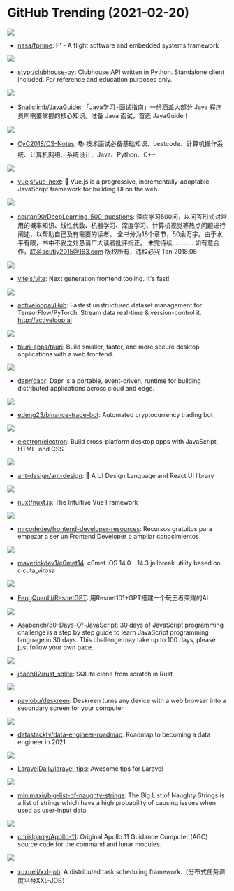 # GitHub Trending (2021-02-20)

![](https://img.shields.io/badge/C%2B%2B-New%202-green?style=flat-square&logo=appveyor)
- [nasa/fprime](https://github.com/nasa/fprime): F' - A flight software and embedded systems framework

![](https://img.shields.io/badge/Python-New%20192-green?style=flat-square&logo=appveyor)
- [stypr/clubhouse-py](https://github.com/stypr/clubhouse-py): Clubhouse API written in Python. Standalone client included. For reference and education purposes only.

![](https://img.shields.io/badge/Java-New%20124-green?style=flat-square&logo=appveyor)
- [Snailclimb/JavaGuide](https://github.com/Snailclimb/JavaGuide): 「Java学习+面试指南」一份涵盖大部分 Java 程序员所需要掌握的核心知识。准备 Java 面试，首选 JavaGuide！

![](https://img.shields.io/badge/Java-New%20188-green?style=flat-square&logo=appveyor)
- [CyC2018/CS-Notes](https://github.com/CyC2018/CS-Notes): 📚 技术面试必备基础知识、Leetcode、计算机操作系统、计算机网络、系统设计、Java、Python、C++

![](https://img.shields.io/badge/TypeScript-New%2030-green?style=flat-square&logo=appveyor)
- [vuejs/vue-next](https://github.com/vuejs/vue-next): 🖖 Vue.js is a progressive, incrementally-adoptable JavaScript framework for building UI on the web.

![](https://img.shields.io/badge/JavaScript-New%20108-green?style=flat-square&logo=appveyor)
- [scutan90/DeepLearning-500-questions](https://github.com/scutan90/DeepLearning-500-questions): 深度学习500问，以问答形式对常用的概率知识、线性代数、机器学习、深度学习、计算机视觉等热点问题进行阐述，以帮助自己及有需要的读者。 全书分为18个章节，50余万字。由于水平有限，书中不妥之处恳请广大读者批评指正。 未完待续............ 如有意合作，联系scutjy2015@163.com 版权所有，违权必究 Tan 2018.06

![](https://img.shields.io/badge/TypeScript-New%20339-green?style=flat-square&logo=appveyor)
- [vitejs/vite](https://github.com/vitejs/vite): Next generation frontend tooling. It's fast!

![](https://img.shields.io/badge/Python-New%20276-green?style=flat-square&logo=appveyor)
- [activeloopai/Hub](https://github.com/activeloopai/Hub): Fastest unstructured dataset management for TensorFlow/PyTorch. Stream data real-time & version-control it. http://activeloop.ai

![](https://img.shields.io/badge/Rust-New%20749-green?style=flat-square&logo=appveyor)
- [tauri-apps/tauri](https://github.com/tauri-apps/tauri): Build smaller, faster, and more secure desktop applications with a web frontend.

![](https://img.shields.io/badge/Go-New%20503-green?style=flat-square&logo=appveyor)
- [dapr/dapr](https://github.com/dapr/dapr): Dapr is a portable, event-driven, runtime for building distributed applications across cloud and edge.

![](https://img.shields.io/badge/Python-New%20278-green?style=flat-square&logo=appveyor)
- [edeng23/binance-trade-bot](https://github.com/edeng23/binance-trade-bot): Automated cryptocurrency trading bot

![](https://img.shields.io/badge/C%2B%2B-New%2032-green?style=flat-square&logo=appveyor)
- [electron/electron](https://github.com/electron/electron): Build cross-platform desktop apps with JavaScript, HTML, and CSS

![](https://img.shields.io/badge/TypeScript-New%20691-green?style=flat-square&logo=appveyor)
- [ant-design/ant-design](https://github.com/ant-design/ant-design): 🌈 A UI Design Language and React UI library

![](https://img.shields.io/badge/JavaScript-New%2029-green?style=flat-square&logo=appveyor)
- [nuxt/nuxt.js](https://github.com/nuxt/nuxt.js): The Intuitive Vue Framework

![](https://img.shields.io/badge/none-New%20230-green?style=flat-square&logo=appveyor)
- [mrcodedev/frontend-developer-resources](https://github.com/mrcodedev/frontend-developer-resources): Recursos gratuitos para empezar a ser un Frontend Developer o ampliar conocimientos

![](https://img.shields.io/badge/C-New%2044-green?style=flat-square&logo=appveyor)
- [maverickdev1/c0met14](https://github.com/maverickdev1/c0met14): c0met iOS 14.0 - 14.3 jailbreak utility based on cicuta_virosa

![](https://img.shields.io/badge/Python-New%2037-green?style=flat-square&logo=appveyor)
- [FengQuanLi/ResnetGPT](https://github.com/FengQuanLi/ResnetGPT): 用Resnet101+GPT搭建一个玩王者荣耀的AI

![](https://img.shields.io/badge/JavaScript-New%2087-green?style=flat-square&logo=appveyor)
- [Asabeneh/30-Days-Of-JavaScript](https://github.com/Asabeneh/30-Days-Of-JavaScript): 30 days of JavaScript programming challenge is a step by step guide to learn JavaScript programming language in 30 days. This challenge may take up to 100 days, please just follow your own pace.

![](https://img.shields.io/badge/Rust-New%2093-green?style=flat-square&logo=appveyor)
- [joaoh82/rust_sqlite](https://github.com/joaoh82/rust_sqlite): SQLite clone from scratch in Rust

![](https://img.shields.io/badge/TypeScript-New%20237-green?style=flat-square&logo=appveyor)
- [pavlobu/deskreen](https://github.com/pavlobu/deskreen): Deskreen turns any device with a web browser into a secondary screen for your computer

![](https://img.shields.io/badge/none-New%20291-green?style=flat-square&logo=appveyor)
- [datastacktv/data-engineer-roadmap](https://github.com/datastacktv/data-engineer-roadmap): Roadmap to becoming a data engineer in 2021

![](https://img.shields.io/badge/none-New%2039-green?style=flat-square&logo=appveyor)
- [LaravelDaily/laravel-tips](https://github.com/LaravelDaily/laravel-tips): Awesome tips for Laravel

![](https://img.shields.io/badge/Python-New%2062-green?style=flat-square&logo=appveyor)
- [minimaxir/big-list-of-naughty-strings](https://github.com/minimaxir/big-list-of-naughty-strings): The Big List of Naughty Strings is a list of strings which have a high probability of causing issues when used as user-input data.

![](https://img.shields.io/badge/Assembly-New%2057-green?style=flat-square&logo=appveyor)
- [chrislgarry/Apollo-11](https://github.com/chrislgarry/Apollo-11): Original Apollo 11 Guidance Computer (AGC) source code for the command and lunar modules.

![](https://img.shields.io/badge/Java-New%2033-green?style=flat-square&logo=appveyor)
- [xuxueli/xxl-job](https://github.com/xuxueli/xxl-job): A distributed task scheduling framework.（分布式任务调度平台XXL-JOB）

